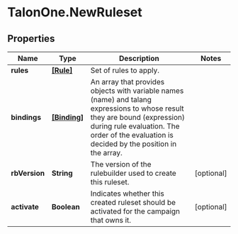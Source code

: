 # TalonOne.NewRuleset

## Properties

Name | Type | Description | Notes
------------ | ------------- | ------------- | -------------
**rules** | [**[Rule]**](Rule.md) | Set of rules to apply. | 
**bindings** | [**[Binding]**](Binding.md) | An array that provides objects with variable names (name) and talang expressions to whose result they are bound (expression) during rule evaluation. The order of the evaluation is decided by the position in the array. | 
**rbVersion** | **String** | The version of the rulebuilder used to create this ruleset. | [optional] 
**activate** | **Boolean** | Indicates whether this created ruleset should be activated for the campaign that owns it. | [optional] 


